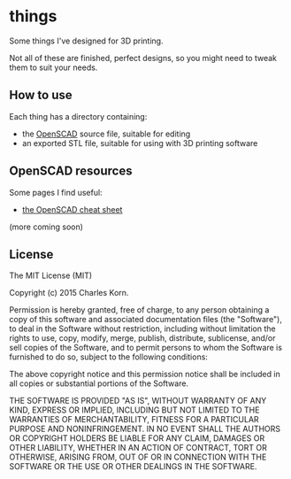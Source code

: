 # things
Some things I've designed for 3D printing. 

Not all of these are finished, perfect designs, so you might need to tweak them to suit your needs.

## How to use
Each thing has a directory containing:
* the [OpenSCAD](http://www.openscad.org/) source file, suitable for editing
* an exported STL file, suitable for using with 3D printing software

## OpenSCAD resources
Some pages I find useful:
* [the OpenSCAD cheat sheet](http://www.openscad.org/cheatsheet/index.html)

(more coming soon)

## License
The MIT License (MIT)

Copyright (c) 2015 Charles Korn.

Permission is hereby granted, free of charge, to any person obtaining a copy
of this software and associated documentation files (the "Software"), to deal
in the Software without restriction, including without limitation the rights
to use, copy, modify, merge, publish, distribute, sublicense, and/or sell
copies of the Software, and to permit persons to whom the Software is
furnished to do so, subject to the following conditions:

The above copyright notice and this permission notice shall be included in all
copies or substantial portions of the Software.

THE SOFTWARE IS PROVIDED "AS IS", WITHOUT WARRANTY OF ANY KIND, EXPRESS OR
IMPLIED, INCLUDING BUT NOT LIMITED TO THE WARRANTIES OF MERCHANTABILITY,
FITNESS FOR A PARTICULAR PURPOSE AND NONINFRINGEMENT. IN NO EVENT SHALL THE
AUTHORS OR COPYRIGHT HOLDERS BE LIABLE FOR ANY CLAIM, DAMAGES OR OTHER
LIABILITY, WHETHER IN AN ACTION OF CONTRACT, TORT OR OTHERWISE, ARISING FROM,
OUT OF OR IN CONNECTION WITH THE SOFTWARE OR THE USE OR OTHER DEALINGS IN THE
SOFTWARE.
